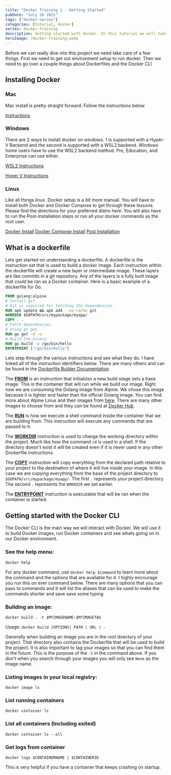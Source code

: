 ```yaml
---
title: "Docker Training 1 - Getting Started"
pubDate: "July 20 2021"
tags: ["docker-series"]
categories: [tutorial, docker]
series: docker-training
description: Getting started with docker. In this tutorial we will take a quick run at getting our environment set up in preparation for the rest of the series.
heroImage: /docker-training.webp
---
```


Before we can really dive into this project we need take care of a few things. First we need to get our environment setup to run docker. Then we need to go over a couple things about Dockerfiles and the Docker CLI 

## Installing Docker

### Mac

Mac install is pretty straight forward. Follow the instructions below

[Instructions](https://docs.docker.com/docker-for-mac/install/)

### Windows
There are 2 ways to install docker on windows. 1 is supported with a Hyper-V Backend and the second is supported with a WSL2 backend. Windows home users have to use the WSL2 backend method. Pro, Education, and Enterprise can use either.

[WSL2 Instructions](https://docs.docker.com/docker-for-windows/install-windows-home/)

[Hyper V Instructions](https://docs.docker.com/docker-for-windows/install/)


### Linux

Like all things linux. Docker setup is a bit more manual. You will have to install both Docker and Docker Compose to get through these lessons. Please find the directions for your preferred distro here. You will also have to run the Post-Installation steps or run all your docker commands as the root user.

[Docker Install](https://docs.docker.com/engine/install/)
[Docker Compose Install](https://docs.docker.com/compose/install/)
[Post Installation](https://docs.docker.com/engine/install/linux-postinstall/)

## What is a dockerfile

Lets get started on understanding a dockerfile. A dockerfile is the instruction set that is used to build a docker image. Each instruction within the dockerfile will create a new layer or intermediate image. These layers are like commits in a git repository. Any of the layers is a fully built image that could be ran as a Docker container. Here is a basic example of a dockerfile for Go.
```dockerfile
FROM golang:alpine
# Install git.
# Git is required for fetching the dependencies.
RUN apk update && apk add --no-cache git
WORKDIR $GOPATH/src/mypackage/myapp/
COPY . .
# Fetch dependencies.
# Using go get.
RUN go get -d -v
# Build the binary.
RUN go build -o /go/bin/hello
ENTRYPOINT ["/go/bin/hello"]
```
Lets step through the various instructions and see what they do. I have linked all of the instruction identifiers below. There are many others and can be found in the [Dockerfile Builder Documentation](https://docs.docker.com/engine/reference/builder/)

The [__FROM__](https://docs.docker.com/engine/reference/builder/#from) is an instruction that initializes a new build stage sets a base image. This is the container that will run while we build our image. Right now we are consuming the Golang image from Alpine. We chose this image because it is lighter and faster than the official Golang image. You can find more about Alpine Linux and their images from [here](https://www.alpinelinux.org/about/). There are many other images to choose from and they can be found at [Docker Hub](https://hub.docker.com). 

The [__RUN__](https://docs.docker.com/engine/reference/builder/#run) is how we execute a shell command inside the container that we are building from. This instruction will execute any commands that are passed to it.

The [__WORKDIR__](https://docs.docker.com/engine/reference/builder/#workdir) instruction is used to change the working directory within the project. Much like how the command `cd` is used in a shell. If the directory doesn't exist it will be created even if it is never used in any other Dockerfile instructions.

The [__COPY__](https://docs.docker.com/engine/reference/builder/#copy) instruction will copy everything from the declared path relative to your project to the destination of where it will live inside your image. In this case we are copying everything from the base of the project directory to `$GOPATH/src/mypackage/myapp/`. The first `.` represents your project directory. The second `.` represents the `WORKDIR` we set earlier.

The [__ENTRYPOINT__](https://docs.docker.com/engine/reference/builder/#entrypoint) instruction is executable that will be ran when the container is started.

<!--adsense-->

## Getting started with the Docker CLI

The Docker CLI is the main way we will interact with Docker. We will use it to build Docker images, run Docker containers and see whats going on in our Docker environment.

### See the help menu: 
```shell 
docker help 
```

For any docker command, use `docker help $command` to learn more about the command and the options that are available for it. I highly encourage you run this on ever command below. There are many options that you can pass to commands and it will list the aliases that can be used to make the commands shorter and save save some typing

### Building an image:
```shell
docker build . -t $MYIMAGENAME:$MYIMAGETAG
```
Usage: `docker build [OPTIONS] PATH | URL | -`

Generally when building an image you are in the root directory of your project. That directory also contains the Dockerfile that will be used to build the project. It is also important to tag your images so that you can find them in the future. This is the purpose of the `-t` in the command above. If you don't when you search through your images you will only see `None` as the image name. 

### Listing images in your local registry:
```shell
docker image ls
```

### List running containers
```shell
docker container ls
```

### List all containers (Including exited)
```shell
docker container ls --all
```

### Get logs from container
```shell
docker logs $CONTAINERNAME | $CONTAINERID
```
This is very helpful if you have a container that keeps crashing on startup.

